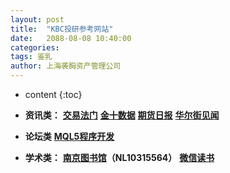 ```yaml
---
layout: post
title:  "KBC投研参考网站"
date:   2088-08-08 10:40:00
categories: 
tags: 鉴乳
author: 上海袭胸资产管理公司
---
```


* content
{:toc}

* **资讯类：** **[交易法门](https://www.jiaoyifamen.com/)**  **[金十数据](https://www.jin10.com/)**  **[期货日报](http://paper.7h365.com/Members/MemberIndex)**  **[华尔街见闻](https://wallstreetcn.com/)**
* **论坛类** **[MQL5程序开发](https://www.mql5.com/zh/articles/mt5)**
* **学术类：** **[南京图书馆](http://www.jslib.org.cn/)（NL10315564）**  **[微信读书](https://weread.qq.com/)**
